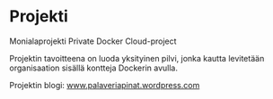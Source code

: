 # Projekti
Monialaprojekti
Private Docker Cloud-project

Projektin tavoitteena on luoda yksityinen pilvi, jonka kautta levitetään organisaation sisällä kontteja Dockerin avulla.

Projektin blogi: www.palaveriapinat.wordpress.com